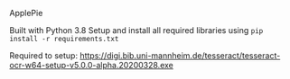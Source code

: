 ApplePie

Built with Python 3.8
Setup and install all required libraries using `pip install -r requirements.txt`

Required to setup: https://digi.bib.uni-mannheim.de/tesseract/tesseract-ocr-w64-setup-v5.0.0-alpha.20200328.exe